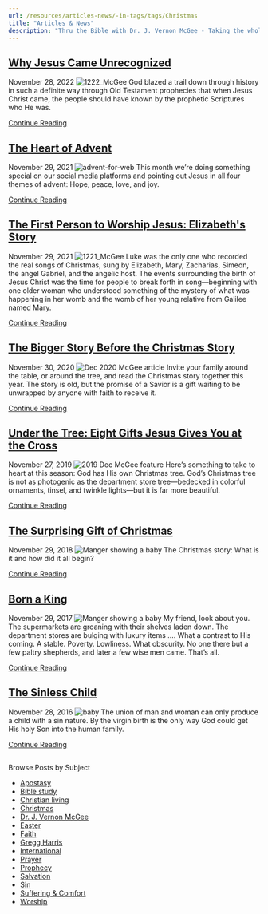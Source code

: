 ```yaml
---
url: /resources/articles-news/-in-tags/tags/Christmas
title: "Articles & News"
description: "Thru the Bible with Dr. J. Vernon McGee - Taking the whole Word to the whole world"
---
```







## [Why Jesus Came Unrecognized](../../features/2022/11/28/why-jesus-came-unrecognized)


November 28, 2022
![](https://www.ttb.org/images/default-source/features-and-news/1222_mcgee1439cece-8d75-4d34-8de6-1c7936de9ce9.jpg?sfvrsn=34a51816_1 "1222_McGee")
God blazed a trail down through history in such a definite way through Old Testament prophecies that when Jesus Christ came, the people should have known by the prophetic Scriptures who He was.


[Continue Reading](../../features/2022/11/28/why-jesus-came-unrecognized)




## [The Heart of Advent](../../news/2021/11/30/the-heart-of-advent)


November 29, 2021
![](https://www.ttb.org/images/default-source/features-and-news/advent-for-web0eb2d59a-3352-4f86-9c04-3d0df240c22e.png?sfvrsn=e83d1816_1 "advent-for-web")
This month we’re doing something special on our social media platforms and pointing out Jesus in all four themes of advent: Hope, peace, love, and joy.


[Continue Reading](../../news/2021/11/30/the-heart-of-advent)




## [The First Person to Worship Jesus: Elizabeth's Story](../../features/2021/11/29/the-first-person-to-worship-jesus-elizabeth's-story)


November 29, 2021
![](https://www.ttb.org/images/default-source/features-and-news/1221_mcgeefeb074bf-f3b9-474e-894c-be6bbde04b8e.jpg?sfvrsn=a83c1816_1 "1221_McGee")
Luke was the only one who recorded the real songs of Christmas, sung by Elizabeth, Mary, Zacharias, Simeon, the angel Gabriel, and the angelic host. The events surrounding the birth of Jesus Christ was the time for people to break forth in song—beginning with one older woman who understood something of the mystery of what was happening in her womb and the womb of her young relative from Galilee named Mary.


[Continue Reading](../../features/2021/11/29/the-first-person-to-worship-jesus-elizabeth's-story)




## [The Bigger Story Before the Christmas Story](../../features/2020/11/30/the-bigger-story-before-the-christmas-story)


November 30, 2020
![](https://www.ttb.org/images/default-source/features-and-news/dec-2020-mcgee-articlea9251726-27c6-45e4-bb7f-b6ef58e9c346.jpg?sfvrsn=da501f16_1 "Dec 2020 McGee article")
Invite your family around the table, or around the tree, and read the Christmas story together this year.
The story is old, but the promise of a Savior is a gift waiting to be unwrapped by anyone with faith to receive it.


[Continue Reading](../../features/2020/11/30/the-bigger-story-before-the-christmas-story)




## [Under the Tree: Eight Gifts Jesus Gives You at the Cross](../../features/2019/11/27/under-the-tree-eight-gifts-jesus-gives-you-at-the-cross)


November 27, 2019
![2019 Dec McGee feature](https://www.ttb.org/images/default-source/Features-and-News/2019-dec-mcgee-feature.jpg?sfvrsn=449b1e16_0 "2019 Dec McGee feature")
Here’s something to take to heart at this season: God has His own Christmas tree. God’s Christmas tree is not as photogenic as the department store tree—bedecked in colorful ornaments, tinsel, and twinkle lights—but it is far more beautiful. 


[Continue Reading](../../features/2019/11/27/under-the-tree-eight-gifts-jesus-gives-you-at-the-cross)




## [The Surprising Gift of Christmas](../../features/2018/11/29/the-surprising-gift-of-christmas)


November 29, 2018
![Manger showing a baby](https://www.ttb.org/images/default-source/Features-and-News/manager-with-baby-39-s-feet.jpg?sfvrsn=d5c81c16_0 "Manager with baby's feet")
The Christmas story: What is it and how did it all begin?


[Continue Reading](../../features/2018/11/29/the-surprising-gift-of-christmas)




## [Born a King](../../features/2017/11/29/born-a-king)


November 29, 2017
![Manger showing a baby](https://www.ttb.org/images/default-source/Features-and-News/manager-with-baby-39-s-feet.jpg?sfvrsn=d5c81c16_0 "Manager with baby's feet")
My friend, look about you. The supermarkets are groaning with their shelves laden down. The department stores are bulging with luxury items .... What a contrast to His coming. A stable. Poverty. Lowliness. What obscurity. No one there but a few paltry shepherds, and later a few wise men came. That’s all.


[Continue Reading](../../features/2017/11/29/born-a-king)




## [The Sinless Child](../../features/2016/11/28/the-sinless-child)


November 28, 2016
![baby](https://www.ttb.org/images/default-source/Features-and-News/baby-39-s-feet-in-manger.jpg?sfvrsn=a6c81c16_0 "baby's-feet-in-manger")
The union of man and woman can only produce a child with a sin nature. By the virgin birth is the only way God could get His holy Son into the human family. 


[Continue Reading](../../features/2016/11/28/the-sinless-child)








## 
 Browse Posts by Subject


* [Apostasy](/resources/articles-news/-in-tags/tags/Apostasy)
* [Bible study](/resources/articles-news/-in-tags/tags/Bible-study)
* [Christian living](/resources/articles-news/-in-tags/tags/Christian-living)
* [Christmas](/resources/articles-news/-in-tags/tags/Christmas)
* [Dr. J. Vernon McGee](/resources/articles-news/-in-tags/tags/Dr-J-Vernon-McGee)
* [Easter](/resources/articles-news/-in-tags/tags/easter)
* [Faith](/resources/articles-news/-in-tags/tags/Faith)
* [Gregg Harris](/resources/articles-news/-in-tags/tags/Gregg-Harris)
* [International](/resources/articles-news/-in-tags/tags/International)
* [Prayer](/resources/articles-news/-in-tags/tags/prayer)
* [Prophecy](/resources/articles-news/-in-tags/tags/Prophecy)
* [Salvation](/resources/articles-news/-in-tags/tags/Salvation)
* [Sin](/resources/articles-news/-in-tags/tags/sin)
* [Suffering & Comfort](/resources/articles-news/-in-tags/tags/Suffering-Comfort)
* [Worship](/resources/articles-news/-in-tags/tags/worship)






